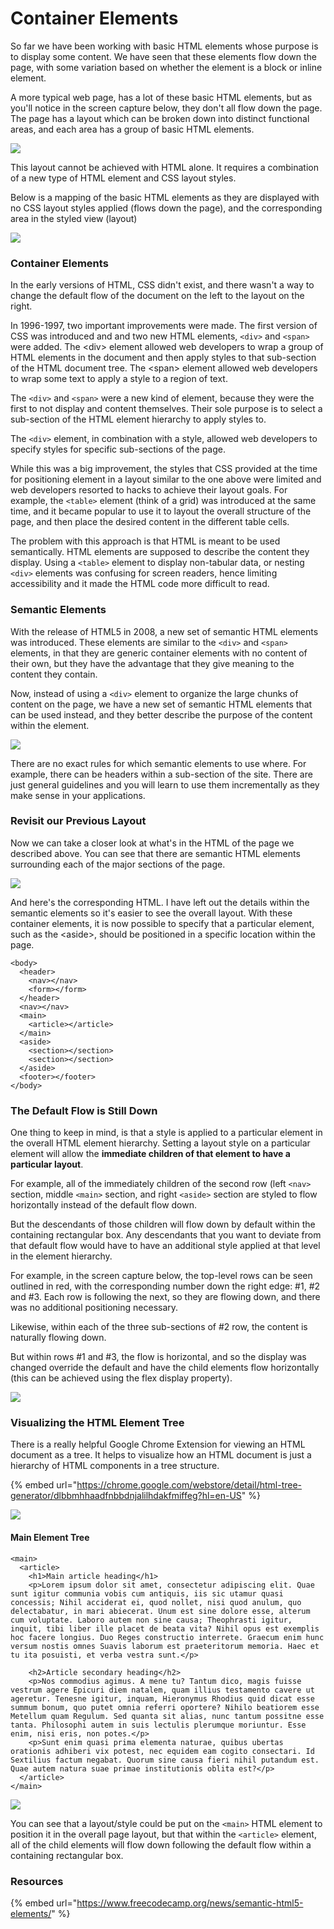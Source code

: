 # Container Elements

So far we have been working with basic HTML elements whose purpose is to display some content.  We have seen that these elements flow down the page, with some variation based on whether the element is a block or inline element.

A more typical web page, has a lot of these basic HTML elements, but as you'll notice in the screen capture below, they don't all flow down the page. The page has a layout which can be broken down into distinct functional areas, and each area has a group of basic HTML elements.

![](../../.gitbook/assets/image%20%28238%29.png)

This layout cannot be achieved with HTML alone. It requires a combination of a new type of HTML element and CSS layout styles.

Below is a mapping of the basic HTML elements as they are displayed with no CSS layout styles applied \(flows down the page\), and the corresponding area in the styled view \(layout\)

![](../../.gitbook/assets/image%20%28222%29%20%281%29.png)

### Container Elements

In the early versions of HTML, CSS didn't exist, and there wasn't a way to change the default flow of the document on the left to the layout on the right.

In 1996-1997, two important improvements were made. The first version of CSS was introduced and and two new HTML elements, `<div>` and `<span>` were added. The &lt;div&gt; element allowed web developers to wrap a group of HTML elements in the document and then apply styles to that sub-section of the HTML document tree. The &lt;span&gt; element allowed web developers to wrap some text to apply a style to a region of text.

The `<div>` and `<span>` were a new kind of element, because they were the first to not display and content themselves. Their sole purpose is to select a sub-section of the HTML element hierarchy to apply styles to.

The `<div>` element, in combination with a style, allowed web developers to specify styles for specific sub-sections of the page.

While this was a big improvement, the styles that CSS provided at the time for positioning element in a layout similar to the one above were limited and web developers resorted to hacks to achieve their layout goals. For example, the `<table>` element \(think of a grid\) was introduced at the same time, and it became popular to use it to layout the overall structure of the page, and then place the desired content in the different table cells. 

The problem with this approach is that HTML is meant to be used semantically. HTML elements are supposed to describe the content they display. Using a `<table>` element to display non-tabular data, or nesting `<div>` elements was confusing for screen readers, hence limiting accessibility and it made the HTML code more difficult to read.

### Semantic Elements

With the release of HTML5 in 2008, a new set of semantic HTML elements was introduced. These elements are similar to the `<div>` and `<span>` elements, in that they are generic container elements with no content of their own, but they have the advantage that they give meaning to the content they contain.

Now, instead of using a `<div>` element to organize the large chunks of content on the page, we have a new set of semantic HTML elements that can be used instead, and they better describe the purpose of the content within the element.

![](../../.gitbook/assets/image%20%284%29.png)

There are no exact rules for which semantic elements to use where. For example, there can be headers within a sub-section of the site. There are just general guidelines and you will learn to use them incrementally as they make sense in your applications.

### Revisit our Previous Layout

Now we can take a closer look at what's in the HTML of the page we described above. You can see that there are semantic HTML elements surrounding each of the major sections of the page.

![](../../.gitbook/assets/image%20%28219%29%20%281%29.png)

And here's the corresponding HTML.  I have left out the details within the semantic elements so it's easier to see the overall layout. With these container elements, it is now possible to specify that a particular element, such as the &lt;aside&gt;, should be positioned in a specific location within  the page.

```markup
<body>
  <header>
    <nav></nav>
    <form></form>
  </header>
  <nav></nav>
  <main>
    <article></article>
  </main>
  <aside>
    <section></section>
    <section></section>
  </aside>
  <footer></footer>
</body>
```

### The Default Flow is Still Down

One thing to keep in mind, is that a style is applied to a particular element in the overall HTML element hierarchy. Setting a layout style on a particular element will allow the **immediate children of that element to have a particular layout**. 

For example, all of the immediately children of the second row \(left `<nav>` section, middle `<main>` section, and right `<aside>` section are styled to flow horizontally instead of the default flow down.

But the descendants of those children will flow down by default within the containing rectangular box. Any descendants that you want to deviate from that default flow would have to have an additional style applied at that level in the element hierarchy.

For example, in the screen capture below, the top-level rows can be seen outlined in red,  with the corresponding number down the right edge: \#1, \#2 and \#3.  Each row is following the next, so they are flowing down, and there was no additional positioning necessary. 

Likewise, within each of the three sub-sections of \#2 row, the content is naturally flowing down.

But within rows \#1 and \#3, the flow is horizontal, and so the display was changed override the default and have the child elements flow horizontally \(this can be achieved using the flex display property\).

![](../../.gitbook/assets/image%20%28237%29.png)

### Visualizing the HTML Element Tree

There is a really helpful Google Chrome Extension for viewing an HTML document as a tree. It helps to visualize how an HTML document is just a hierarchy of HTML components in a tree structure.

{% embed url="https://chrome.google.com/webstore/detail/html-tree-generator/dlbbmhhaadfnbbdnjalilhdakfmiffeg?hl=en-US" %}

![](../../.gitbook/assets/image%20%28219%29.png)

#### Main Element Tree

```markup
<main>
  <article>
    <h1>Main article heading</h1>
    <p>Lorem ipsum dolor sit amet, consectetur adipiscing elit. Quae sunt igitur communia vobis cum antiquis, iis sic utamur quasi concessis; Nihil acciderat ei, quod nollet, nisi quod anulum, quo delectabatur, in mari abiecerat. Unum est sine dolore esse, alterum cum voluptate. Laboro autem non sine causa; Theophrasti igitur, inquit, tibi liber ille placet de beata vita? Nihil opus est exemplis hoc facere longius. Duo Reges constructio interrete. Graecum enim hunc versum nostis omnes Suavis laborum est praeteritorum memoria. Haec et tu ita posuisti, et verba vestra sunt.</p>

    <h2>Article secondary heading</h2>
    <p>Nos commodius agimus. A mene tu? Tantum dico, magis fuisse vestrum agere Epicuri diem natalem, quam illius testamento cavere ut ageretur. Tenesne igitur, inquam, Hieronymus Rhodius quid dicat esse summum bonum, quo putet omnia referri oportere? Nihilo beatiorem esse Metellum quam Regulum. Sed quanta sit alias, nunc tantum possitne esse tanta. Philosophi autem in suis lectulis plerumque moriuntur. Esse enim, nisi eris, non potes.</p>
    <p>Sunt enim quasi prima elementa naturae, quibus ubertas orationis adhiberi vix potest, nec equidem eam cogito consectari. Id Sextilius factum negabat. Quorum sine causa fieri nihil putandum est. Quae autem natura suae primae institutionis oblita est?</p>
  </article>
</main>
```

![](../../.gitbook/assets/image%20%28218%29.png)

You can see that a layout/style could be put on the `<main>` HTML element to position it in the overall page layout, but that within the `<article>` element, all of the child elements will  flow down following the default flow within a containing rectangular box.

### Resources

{% embed url="https://www.freecodecamp.org/news/semantic-html5-elements/" %}

